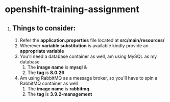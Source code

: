 # openshift-training-assignment

1. ## Things to consider:
    1. Refer the **application.properties** file located at **src/main/resources/**
    2. Wherever **variable substitution** is available kindly provide an **appropriate variable**
    3. You'll need a database container as well, am using MySQL as my database
       1. The **image name** is **mysql** &
       2. The **tag** is **8.0.26**
    4. Am using RabbitMQ as a message broker, so you'll have to spin a RabbitMQ container as well
       1. The **image name** is **rabbitmq**
       2. The **tag** is **3.9.2-management**
